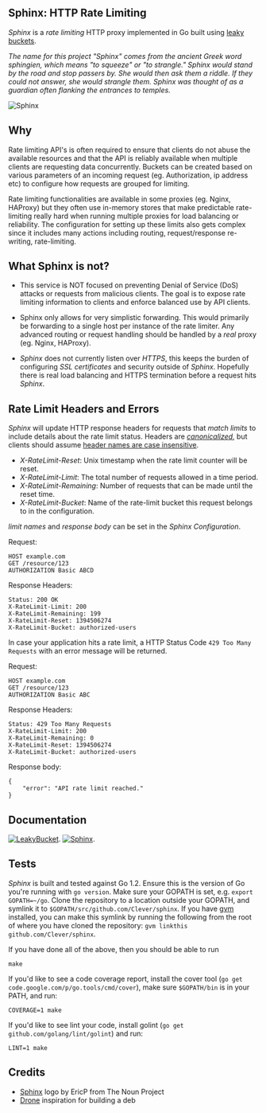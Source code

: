 ## Sphinx: HTTP Rate Limiting

_Sphinx_ is a _rate limiting_ HTTP proxy implemented in Go built using 
[leaky buckets](https://github.com/Clever/leakybucket).

*The name for this project _"Sphinx"_ comes from the ancient Greek word sphingien, which means "to squeeze" or "to strangle." 
Sphinx would stand by the road and stop passers by. She would then ask them a riddle. If they could not answer, 
she would strangle them. Sphinx was thought of as a guardian often flanking the entrances to temples.*

![Sphinx](logo.png)

## Why

Rate limiting API's is often required to ensure that clients do not abuse the available resources
and that the API is reliably available when multiple clients are requesting data concurrently. Buckets
can be created based on various parameters of an incoming request (eg. Authorization, ip address etc) to
configure how requests are grouped for limiting.

Rate limiting functionalities are available in some proxies (eg. Nginx, HAProxy) but they often use in-memory
stores that make predictable rate-limiting really hard when running multiple proxies for load balancing 
or reliability.  The configuration for setting up these limits also gets complex since it includes 
many actions including routing, request/response re-writing, rate-limiting.

## What Sphinx is not?

* This service is NOT focused on preventing Denial of Service (DoS)
attacks or requests from malicious clients. The goal is to expose rate limiting information to clients and 
enforce balanced use by API clients.

* Sphinx only allows for very simplistic forwarding. This would
primarily be forwarding to a single host per instance of the rate limiter. Any
advanced routing or request handling should be handled by a _real_ proxy (eg.
Nginx, HAProxy).

* _Sphinx_ does not currently listen over _HTTPS_, this keeps the burden of
configuring _SSL certificates_ and security outside of _Sphinx_. Hopefully there is real load balancing and
HTTPS termination before a request hits _Sphinx_.

## Rate Limit Headers and Errors

_Sphinx_ will update HTTP response headers for requests that *match limits* to include details
about the rate limit status. Headers are _[canonicalized](http://golang.org/pkg/net/http/#CanonicalHeaderKey)_, 
but clients should assume [header names are case insensitive](http://www.w3.org/Protocols/rfc2616/rfc2616-sec4.html#sec4.2).

 - _X-RateLimit-Reset_: Unix timestamp when the rate limit counter will be reset.
 - _X-RateLimit-Limit_: The total number of requests allowed in a time period. 
 - _X-RateLimit-Remaining_: Number of requests that can be made until the reset time.
 - _X-RateLimit-Bucket_: Name of the rate-limit bucket this request belongs to in the configuration.

_limit names_ and _response body_ can be set in the _Sphinx Configuration_.

Request:

    HOST example.com
    GET /resource/123
    AUTHORIZATION Basic ABCD

Response Headers:

    Status: 200 OK
    X-RateLimit-Limit: 200
    X-RateLimit-Remaining: 199
    X-RateLimit-Reset: 1394506274
    X-RateLimit-Bucket: authorized-users

In case your application hits a rate limit, a HTTP Status Code `429 Too Many
Requests` with an error message will be returned.

Request:

    HOST example.com
    GET /resource/123
    AUTHORIZATION Basic ABC

Response Headers:

    Status: 429 Too Many Requests
    X-RateLimit-Limit: 200
    X-RateLimit-Remaining: 0
    X-RateLimit-Reset: 1394506274
    X-RateLimit-Bucket: authorized-users

Response body:

    {
        "error": "API rate limit reached."
    }

## Documentation

[![LeakyBucket](https://godoc.org/github.com/Clever/leakybucket?status.png)](https://godoc.org/github.com/Clever/leakybucket).
[![Sphinx](https://godoc.org/github.com/Clever/sphinx?status.png)](https://godoc.org/github.com/Clever/sphinx).

## Tests

_Sphinx_ is built and tested against Go 1.2.
Ensure this is the version of Go you're running with `go version`.
Make sure your GOPATH is set, e.g. `export GOPATH=~/go`.
Clone the repository to a location outside your GOPATH, and symlink it to 
`$GOPATH/src/github.com/Clever/sphinx`.
If you have [gvm](https://github.com/moovweb/gvm) installed, you can 
make this symlink by running the following from the root of where you 
have cloned the repository: `gvm linkthis github.com/Clever/sphinx`.

If you have done all of the above, then you should be able to run

```
make
```

If you'd like to see a code coverage report, install the cover tool 
(`go get code.google.com/p/go.tools/cmd/cover`), make sure `$GOPATH/bin` 
is in your PATH, and run:

```
COVERAGE=1 make
```

If you'd like to see lint your code, install golint (`go get github.com/golang/lint/golint`) and run:

```
LINT=1 make
```

## Credits

* [Sphinx](http://thenounproject.com/term/sphinx/20572/) logo by EricP from The Noun Project
* [Drone](https://github.com/drone/drone) inspiration for building a deb
